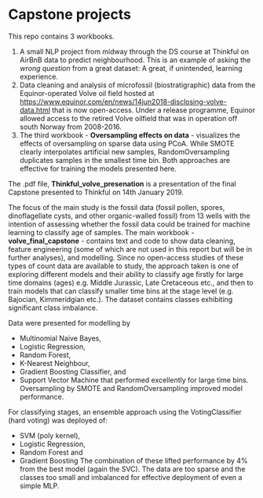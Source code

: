 # Capstone projects
This repo contains 3 workbooks. 

1) A small NLP project from midway through the DS course at Thinkful on AirBnB data to predict neighbourhood. This is an example of asking the _wrong question_ from a great dataset: A great, if unintended, learning experience.  
2) Data cleaning and analysis of microfossil (biostratigraphic) data from the Equinor-operated Volve oil field hosted at https://www.equinor.com/en/news/14jun2018-disclosing-volve-data.html that is now open-access. Under a release programme, Equinor allowed access to the retired Volve oilfield that was in operation off south Norway from 2008-2016. 
3) The third workbook - <b>Oversampling effects on data</b> - visualizes the effects of oversampling on sparse data using PCoA. While SMOTE clearly interpolates artificial new samples, RandomOversampling duplicates samples in the smallest time bin. Both approaches are effective for training the models presented here. 

The .pdf file, <b>Thinkful_volve_presenation</b> is a presentation of the final Capstone presented to Thinkful on 14th January 2019.

The focus of the main study is the fossil data (fossil pollen, spores, dinoflagellate cysts, and other organic-walled fossil) from 13 wells with the intention of assessing whether the fossil data could be trained for machine learning to classify age of samples. The main workbook - <b> volve_final_capstone</b> - contains text and code to show data cleaning, feature engineering (some of which are not used in this report but will be in further analyses), and modelling. Since no open-access studies of these types of count data are available to study, the approach taken is one of exploring different models and their ability to classify age firstly for large time domains (ages) e.g. Middle Jurassic, Late Cretaceous etc., and then to train models that can classify smaller time bins at the stage level (e.g. Bajocian, Kimmeridgian etc.). The dataset contains classes exhibiting significant class imbalance. 

Data were presented for modelling by 
* Multinomial Naive Bayes, 
* Logistic Regression, 
* Random Forest, 
* K-Nearest Neighbour,
* Gradient Boosting Classifier, and 
* Support Vector Machine that performed excellently for large time bins.
Oversampling by SMOTE and RandomOversampling improved model performance. 

For classifying stages, an ensemble approach using the VotingClassifier (hard voting) was deployed of:
* SVM (poly kernel), 
* Logistic Regression, 
* Random Forest and 
* Gradient Boosting 
The combination of these lifted performance by 4% from the best model (again the SVC). The data are too sparse and the classes too small and imbalanced for effective deployment of even a simple MLP. 


